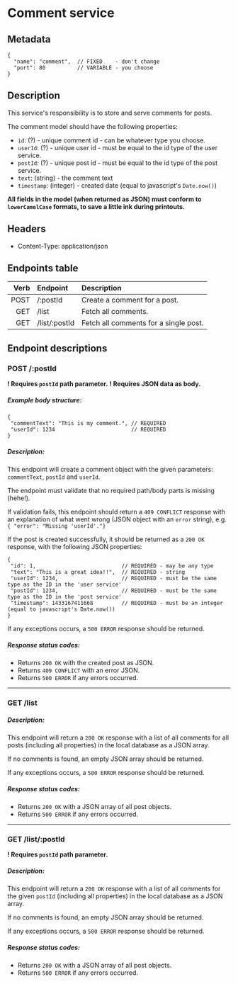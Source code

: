 # Comment service

## Metadata

```
{
  "name": "comment",  // FIXED    - don't change
  "port": 80          // VARIABLE - you choose
}
```

## Description

This service's responsibility is to store and serve comments for posts.

The comment model should have the following properties:
- `id`: (?) - unique comment id - can be whatever type you choose.
- `userId`: (?) - unique user id - must be equal to the id type of the user service.
- `postId`: (?) - unique post id - must be equal to the id type of the post service.
- `text`: (string) - the comment text
- `timestamp`: (integer) - created date (equal to javascript's `Date.now()`)

**All fields in the model (when returned as JSON) must conform to `lowerCamelCase` formats, to save a little ink during printouts.**

## Headers

- Content-Type: application/json

## Endpoints table

| Verb       | Endpoint                 | Description                            |
| ----------:|:------------------------ |:---------------------------------------|
| POST       | /:postId                 | Create a comment for a post.           |
| GET        | /list                    | Fetch all comments.                    |
| GET        | /list/:postId            | Fetch all comments for a single post.  |


## Endpoint descriptions

### POST /:postId

**! Requires `postId` path parameter.**
**! Requires JSON data as body.**

##### Example body structure:
```
{
 "commentText": "This is my comment.", // REQUIRED
 "userId": 1234                        // REQUIRED
}
```

##### Description:

This endpoint will create a comment object with the given parameters: `commentText`, `postId` and `userId`.

The endpoint must validate that no required path/body parts is missing (hehe!).

If validation fails, this endpoint should return a `409 CONFLICT` response with an explanation
of what went wrong (JSON object with an `error` string), e.g.
`{ "error": "Missing 'userId'."}`

If the post is created successfully, it should be returned as a `200 OK` response, with the following JSON properties:
```
{
 "id": 1,                           // REQUIRED - may be any type
 "text": "This is a great idea!!",  // REQUIRED - string
 "userId": 1234,                    // REQUIRED - must be the same type as the ID in the 'user service'
 "postId": 1234,                    // REQUIRED - must be the same type as the ID in the 'post service'
 "timestamp": 1433167411668         // REQUIRED - must be an integer (equal to javascript's Date.now())
}
```

If any exceptions occurs, a `500 ERROR` response should be returned.

##### Response status codes:

- Returns `200 OK` with the created post as JSON.
- Returns `409 CONFLICT` with an error JSON.
- Returns `500 ERROR` if any errors occurred.

-------------------------------------------------------------------------------

### GET /list

##### Description:

This endpoint will return a `200 OK` response with a list of all comments for all posts
(including all properties) in the local database as a JSON array.

If no comments is found, an empty JSON array should be returned.

If any exceptions occurs, a `500 ERROR` response should be returned.

##### Response status codes:

- Returns `200 OK` with a JSON array of all post objects.
- Returns `500 ERROR` if any errors occurred.

-------------------------------------------------------------------------------

### GET /list/:postId

**! Requires `postId` path parameter.**

##### Description:

This endpoint will return a `200 OK` response with a list of all comments for the
given `postId` (including all properties) in the local database as a JSON array.

If no comments is found, an empty JSON array should be returned.

If any exceptions occurs, a `500 ERROR` response should be returned.

##### Response status codes:

- Returns `200 OK` with a JSON array of all post objects.
- Returns `500 ERROR` if any errors occurred.
